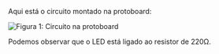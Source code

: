 Aqui está o circuito montado na protoboard:

![Figura 1: Circuito na protoboard](DiagramaDeBlocos.png)

Podemos observar que o LED está ligado ao resistor de 220Ω.

